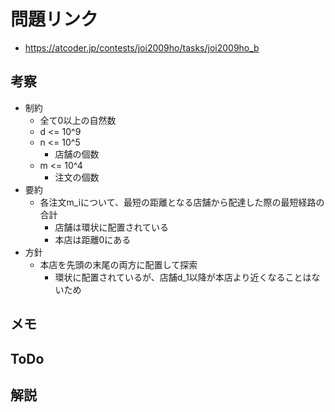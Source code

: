 # 問題リンク
- https://atcoder.jp/contests/joi2009ho/tasks/joi2009ho_b

## 考察
- 制約
    - 全て0以上の自然数
    - d <= 10^9
    - n <= 10^5
        - 店舗の個数
    - m <= 10^4 
        - 注文の個数
- 要約
    - 各注文m_iについて、最短の距離となる店舗から配達した際の最短経路の合計
        - 店舗は環状に配置されている
        - 本店は距離0にある
- 方針
    - 本店を先頭の末尾の両方に配置して探索
        - 環状に配置されているが、店舗d_1以降が本店より近くなることはないため

## メモ

## ToDo

## 解説